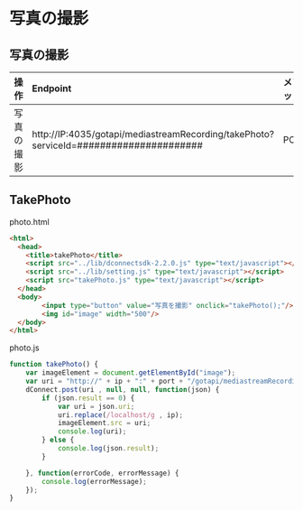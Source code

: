 # 写真の撮影

## 写真の撮影

|操作|Endpoint|メソッド|
|:--|:--|:--|
|写真の撮影| http://IP:4035/gotapi/mediastreamRecording/takePhoto?serviceId=###################### | POST |

## TakePhoto

photo.html

```html
<html>
  <head>
    <title>takePhoto</title>
    <script src="../lib/dconnectsdk-2.2.0.js" type="text/javascript"></script>
    <script src="../lib/setting.js" type="text/javascript"></script>
    <script src="takePhoto.js" type="text/javascript"></script>
  </head>
  <body>
        <input type="button" value="写真を撮影" onclick="takePhoto();"/><br />
        <img id="image" width="500"/>
  </body>
</html>
```

photo.js

```javascript
function takePhoto() {
    var imageElement = document.getElementById("image");
    var uri = "http://" + ip + ":" + port + "/gotapi/mediastreamRecording/takePhoto?serviceId=" + hostId;
    dConnect.post(uri , null, null, function(json) {
        if (json.result == 0) {
            var uri = json.uri;
            uri.replace(/localhost/g , ip);
            imageElement.src = uri;
            console.log(uri);
        } else {
            console.log(json.result);
        }

    }, function(errorCode, errorMessage) {
        console.log(errorMessage);
    });
}
```
